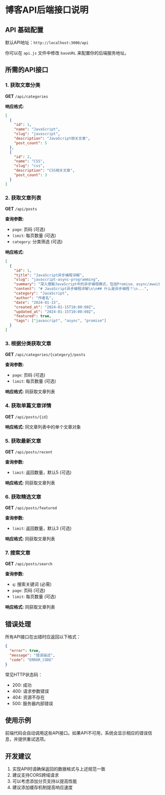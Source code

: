 # 博客API后端接口说明

## API 基础配置

默认API地址：`http://localhost:3000/api`

你可以在 `api.js` 文件中修改 `baseURL` 来配置你的后端服务地址。

## 所需的API接口

### 1. 获取文章分类
**GET** `/api/categories`

**响应格式:**
```json
[
  {
    "id": 1,
    "name": "JavaScript",
    "slug": "javascript",
    "description": "JavaScript相关文章",
    "post_count": 5
  },
  {
    "id": 2,
    "name": "CSS",
    "slug": "css", 
    "description": "CSS相关文章",
    "post_count": 3
  }
]
```

### 2. 获取文章列表
**GET** `/api/posts`

**查询参数:**
- `page`: 页码 (可选)
- `limit`: 每页数量 (可选)
- `category`: 分类筛选 (可选)

**响应格式:**
```json
[
  {
    "id": 1,
    "title": "JavaScript异步编程详解",
    "slug": "javascript-async-programming", 
    "summary": "深入理解JavaScript中的异步编程模式，包括Promise、async/await等概念。",
    "content": "# JavaScript异步编程详解\n\n## 什么是异步编程？\n...",
    "category": "JavaScript",
    "author": "作者名",
    "date": "2024-01-15",
    "created_at": "2024-01-15T10:00:00Z",
    "updated_at": "2024-01-15T10:00:00Z",
    "featured": true,
    "tags": ["javascript", "async", "promise"]
  }
]
```

### 3. 根据分类获取文章
**GET** `/api/categories/{category}/posts`

**查询参数:**
- `page`: 页码 (可选)
- `limit`: 每页数量 (可选)

**响应格式:** 同获取文章列表

### 4. 获取单篇文章详情
**GET** `/api/posts/{id}`

**响应格式:** 同文章列表中的单个文章对象

### 5. 获取最新文章
**GET** `/api/posts/recent`

**查询参数:**
- `limit`: 返回数量，默认5 (可选)

**响应格式:** 同获取文章列表

### 6. 获取精选文章
**GET** `/api/posts/featured`

**查询参数:**
- `limit`: 返回数量，默认3 (可选)

**响应格式:** 同获取文章列表

### 7. 搜索文章
**GET** `/api/posts/search`

**查询参数:**
- `q`: 搜索关键词 (必需)
- `page`: 页码 (可选)
- `limit`: 每页数量 (可选)

**响应格式:** 同获取文章列表

## 错误处理

所有API接口在出错时应返回以下格式：

```json
{
  "error": true,
  "message": "错误描述",
  "code": "ERROR_CODE"
}
```

常见HTTP状态码：
- 200: 成功
- 400: 请求参数错误
- 404: 资源不存在
- 500: 服务器内部错误

## 使用示例

前端代码会自动调用这些API接口。如果API不可用，系统会显示相应的错误信息，并提供重试选项。

## 开发建议

1. 实现API时请确保返回的数据格式与上述规范一致
2. 建议支持CORS跨域请求
3. 可以考虑添加分页支持以提高性能
4. 建议添加缓存机制提高响应速度